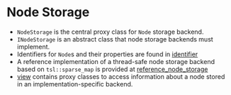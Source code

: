# Node Storage

- `NodeStorage` is the central proxy class for `Node` storage backend.
- `INodeStorage` is an abstract class that node storage backends must implement.
- Identifiers for `Node`s and their properties are found in [identifier](./identifier/README.md)
- A reference implementation of a thread-safe node storage backend based on `tsl::sparse_map` is provided
  at [reference_node_storage](./reference_node_storage)
- [view](./view/README.md) contains proxy classes to access information about a node stored in an implementation-specific
  backend. 